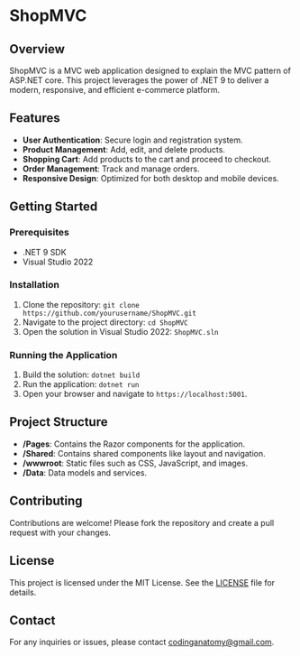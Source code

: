 # ShopMVC

## Overview
ShopMVC is a MVC web application designed to explain the MVC pattern of ASP.NET core. This project leverages the power of .NET 9 to deliver a modern, responsive, and efficient e-commerce platform.

## Features
- **User Authentication**: Secure login and registration system.
- **Product Management**: Add, edit, and delete products.
- **Shopping Cart**: Add products to the cart and proceed to checkout.
- **Order Management**: Track and manage orders.
- **Responsive Design**: Optimized for both desktop and mobile devices.

## Getting Started

### Prerequisites
- .NET 9 SDK
- Visual Studio 2022

### Installation
1. Clone the repository: `git clone https://github.com/yourusername/ShopMVC.git`
2. Navigate to the project directory: `cd ShopMVC`
3. Open the solution in Visual Studio 2022: `ShopMVC.sln`
### Running the Application
1. Build the solution: `dotnet build`
2. Run the application: `dotnet run`
3. Open your browser and navigate to `https://localhost:5001`.

## Project Structure
- **/Pages**: Contains the Razor components for the application.
- **/Shared**: Contains shared components like layout and navigation.
- **/wwwroot**: Static files such as CSS, JavaScript, and images.
- **/Data**: Data models and services.

## Contributing
Contributions are welcome! Please fork the repository and create a pull request with your changes.

## License
This project is licensed under the MIT License. See the [LICENSE](LICENSE) file for details.

## Contact
For any inquiries or issues, please contact [codinganatomy@gmail.com](mailto:codinganatomy@gmail.com).
